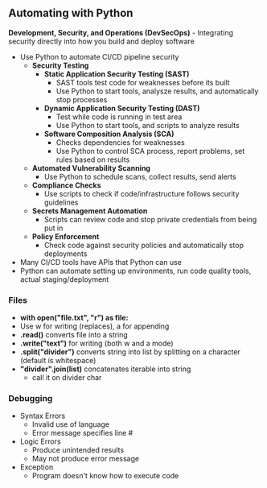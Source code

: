 ## Automating with Python
**Development, Security, and Operations (DevSecOps)** - Integrating security directly into how you build and deploy software
* Use Python to automate CI/CD pipeline security
    * **Security Testing**
        * **Static Application Security Testing (SAST)**
            * SAST tools test code for weaknesses before its built
            * Use Python to start tools, analysze results, and automatically stop processes
        * **Dynamic Application Security Testing (DAST)**
            * Test while code is running in test area
            * Use Python to start tools, and scripts to analyze results
        * **Software Composition Analysis (SCA)**
            * Checks dependencies for weaknesses
            * Use Python to control SCA process, report problems, set rules based on results
    * **Automated Vulnerability Scanning**
        * Use Python to schedule scans, collect results, send alerts
    * **Compliance Checks**
        * Use scripts to check if code/infrastructure follows security guidelines
    * **Secrets Management Automation**
        * Scripts can review code and stop private credentials from being put in
    * **Policy Enforcement**
        * Check code against security policies and automatically stop deployments
* Many CI/CD tools have APIs that Python can use
* Python can automate setting up environments, run code quality tools, actual staging/deployment
### Files
* **with open("file.txt", "r") as file:**
* Use w for writing (replaces), a for appending
* **.read()** converts file into a string
* **.write("text")** for writing (both w and a mode)
* **.split("divider")** converts string into list by splitting on a character (default is whitespace)
* **"divider".join(list)** concatenates iterable into string
    * call it on divider char
### Debugging
* Syntax Errors
    * Invalid use of language
    * Error message specifies line #
* Logic Errors
    * Produce unintended results
    * May not produce error message
* Exception
    * Program doesn't know how to execute code